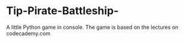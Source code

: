 # Tip-Pirate-Battleship-
A little Python game in console. The game is based on the lectures on codecademy.com
